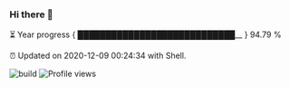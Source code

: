 ### Hi there 👋

⏳ Year progress { ████████████████████████████__ } 94.79 %

⏰ Updated on 2020-12-09 00:24:34 with Shell.

![build](https://github.com/shenxianpeng/shenxianpeng/workflows/build/badge.svg) ![Profile views](https://gpvc.arturio.dev/shenxianpeng)